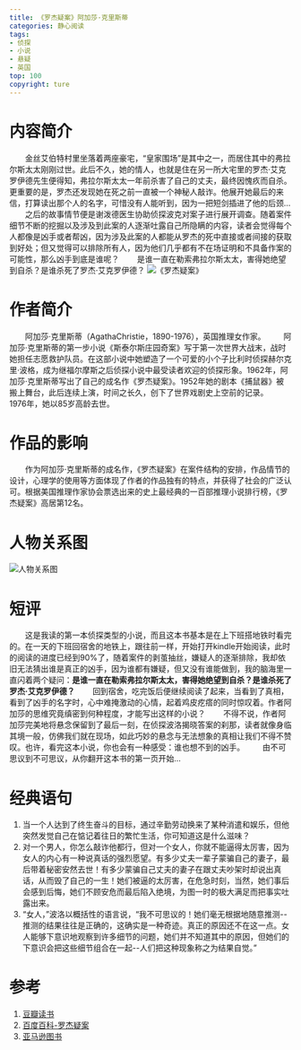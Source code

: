 ```yaml
---
title: 《罗杰疑案》阿加莎·克里斯蒂
categories: 静心阅读
tags:
- 侦探
- 小说
- 悬疑
- 英国
top: 100
copyright: ture
---
```


# 内容简介
&emsp;&emsp;金丝艾伯特村里坐落着两座豪宅，“皇家围场”是其中之一，而居住其中的弗拉尔斯太太刚刚过世。此后不久，她的情人，也就是住在另一所大宅里的罗杰·艾克罗伊德先生便得知，弗拉尔斯太太一年前杀害了自己的丈夫，最终因愧疚而自杀。更重要的是，罗杰还发现她在死之前一直被一个神秘人敲诈。他展开她最后的来信，打算读出那个人的名字，可惜没有人能听到，因为一把短剑插进了他的后颈...<!-- more -->
&emsp;&emsp;之后的故事情节便是谢泼德医生协助侦探波克对案子进行展开调查。随着案件细节不断的挖掘以及涉及到此案的人逐渐吐露自己所隐瞒的内容，读者会觉得每个人都像是凶手或者帮凶，因为涉及此案的人都能从罗杰的死中直接或者间接的获取到好处；但又觉得可以排除所有人，因为他们几乎都有不在场证明和不具备作案的可能性，那么凶手到底是谁呢？
&emsp;&emsp;是谁一直在勒索弗拉尔斯太太，害得她绝望到自杀？是谁杀死了罗杰·艾克罗伊德？
![](https://ws1.sinaimg.cn/large/749c46aagy1fwrhluz8vsj20940dwjxq.jpg '《罗杰疑案》')

# 作者简介
&emsp;&emsp;阿加莎·克里斯蒂（AgathaChristie，1890-1976），英国推理女作家。
&emsp;&emsp;阿加莎·克里斯蒂的第一步小说《斯泰尔斯庄园奇案》写于第一次世界大战末，战时她担任志愿救护队员。在这部小说中她塑造了一个可爱的小个子比利时侦探赫尔克里·波格，成为继福尔摩斯之后侦探小说中最受读者欢迎的侦探形象。1962年，阿加莎·克里斯蒂写出了自己的成名作《罗杰疑案》。1952年她的剧本《捕鼠器》被搬上舞台，此后连续上演，时间之长久，创下了世界戏剧史上空前的记录。
&emsp;&emsp;1976年，她以85岁高龄去世。

# 作品的影响
&emsp;&emsp;作为阿加莎·克里斯蒂的成名作，《罗杰疑案》在案件结构的安排，作品情节的设计，心理学的使用等方面体现了作者的作品独有的特点，并获得了社会的广泛认可。根据美国推理作家协会票选出来的史上最经典的一百部推理小说排行榜，《罗杰疑案》高居第12名。

# 人物关系图
![](https://ws1.sinaimg.cn/large/749c46aagy1fwsrbtxln4j20ut0gu41j.jpg '人物关系图')

# 短评
&emsp;&emsp;这是我读的第一本侦探类型的小说，而且这本书基本是在上下班搭地铁时看完的。在一天的下班回宿舍的地铁上，跟往前一样，开始打开kindle开始阅读，此时的阅读的进度已经到90%了，随着案件的剥茧抽丝，嫌疑人的逐渐排除，我却依旧无法猜出谁是真正的凶手，因为谁都有嫌疑，但又没有谁能做到，我的脑海里一直闪着两个疑问：**是谁一直在勒索弗拉尔斯太太，害得她绝望到自杀？是谁杀死了罗杰·艾克罗伊德？**
&emsp;&emsp;回到宿舍，吃完饭后便继续阅读了起来，当看到了真相，看到了凶手的名字时，心中难掩激动的心情，起着鸡皮疙瘩的同时惊叹着。作者阿加莎的思维究竟缜密到何种程度，才能写出这样的小说？
&emsp;&emsp;不得不说，作者阿加莎完美地将悬念保留到了最后一刻，在侦探波洛揭晓答案的刹那，读者就像身临其境一般，仿佛我们就在现场，如此巧妙的悬念与无法想象的真相让我们不得不赞叹。也许，看完这本小说，你也会有一种感受：谁也想不到的凶手。
&emsp;&emsp;由不可思议到不可思议，从你翻开这本书的第一页开始...

# 经典语句
1. 当一个人达到了终生奋斗的目标，通过辛勤劳动换来了某种消遣和娱乐，但他突然发觉自己在惦记着往日的繁忙生活，你可知道这是什么滋味？
2. 对一个男人，你怎么敲诈他都行，但对一个女人，你就不能逼得太厉害，因为女人的内心有一种说真话的强烈愿望。有多少丈夫一辈子蒙骗自己的妻子，最后带着秘密安然去世！有多少蒙骗自己丈夫的妻子在跟丈夫吵架时却说出真话，从而毁了自己的一生！她们被逼的太厉害，在危急时刻，当然，她们事后会感到后悔，她们不顾安危而最后陷入绝境，为图一时的极大满足而把事实吐露出来。
3. “女人，”波洛以概括性的语言说，“我不可思议的！她们毫无根据地随意推测--推测的结果往往是正确的，这确实是一种奇迹。真正的原因还不在这一点。女人能够下意识地观察到许多细节的问题，她们并不知道其中的原因，但她们的下意识会把这些细节组合在一起--人们把这种现象称之为结果自觉。”

# 参考
1. [豆瓣读书](https://book.douban.com/subject/1807516/)
2. [百度百科-罗杰疑案](https://baike.baidu.com/item/%E7%BD%97%E6%9D%B0%E7%96%91%E6%A1%88/8154008?fr=aladdin)
3. [亚马逊图书](https://www.amazon.cn/dp/B00T238N5U/ref=sr_1_6?s=digital-text&ie=UTF8&qid=1540970943&sr=1-6)